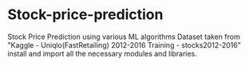 # Stock-price-prediction
Stock Price Prediction using various ML algorithms
Dataset taken from "Kaggle - Uniqlo(FastRetailing) 2012-2016 Training - stocks2012-2016"
install and import all the necessary modules and libraries.
